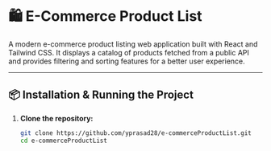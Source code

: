 
# 🛍️ E-Commerce Product List

A modern e-commerce product listing web application built with React and Tailwind CSS. It displays a catalog of products fetched from a public API and provides filtering and sorting features for a better user experience.

---

## 📦 Installation & Running the Project

1. **Clone the repository:**
   ```bash
   git clone https://github.com/yprasad28/e-commerceProductList.git
   cd e-commerceProductList
